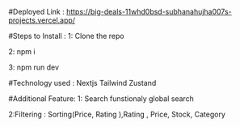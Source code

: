 #Deployed Link : https://big-deals-11whd0bsd-subhanahujha007s-projects.vercel.app/


#Steps to Install : 
1: Clone the repo

2: npm i

3: npm run dev

#Technology used : Nextjs Tailwind Zustand 


#Additional Feature: 
1: Search funstionaly global search

2:Filtering : Sorting(Price, Rating ),Rating , Price, Stock, Category 